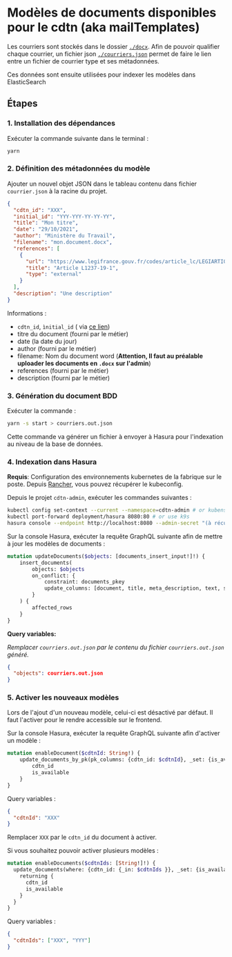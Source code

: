 # Modèles de documents disponibles pour le cdtn (aka mailTemplates)

Les courriers sont stockés dans le dossier [`./docx`](./docx). Afin de pouvoir qualifier chaque courrier, un fichier
json [`./courriers.json`](./courriers.json) permet de faire le lien entre un fichier de courrier type et ses
métadonnées.

Ces données sont ensuite utilisées pour indexer les modèles dans ElasticSearch

## Étapes

### 1. Installation des dépendances

Exécuter la commande suivante dans le terminal :

```bash
yarn
```

### 2. Définition des métadonnées du modèle

Ajouter un nouvel objet JSON dans le tableau contenu dans fichier `courrier.json` à la racine du projet.

```json
{
  "cdtn_id": "XXX",
  "initial_id": "YYY-YYY-YY-YY-YY",
  "title": "Mon titre",
  "date": "29/10/2021",
  "author": "Ministère du Travail",
  "filename": "mon.document.docx",
  "references": [
    {
      "url": "https://www.legifrance.gouv.fr/codes/article_lc/LEGIARTI000036762168/",
      "title": "Article L1237-19-1",
      "type": "external"
    }
  ],
  "description": "Une description"
}
```

Informations :

* `cdtn_id`, `ìnitial_id` (
  via [ce lien](https://preprod-cdtn-admin.dev.fabrique.social.gouv.fr/api/id?source=modeles_de_courriers))
* titre du document (fourni par le métier)
* date (la date du jour)
* author (fourni par le métier)
* filename: Nom du document word (**Attention, Il faut au préalable uploader les documents en `.docx` sur l'admin**)
* references (fourni par le métier)
* description (fourni par le métier)

### 3. Génération du document BDD

Exécuter la commande :

```bash
yarn -s start > courriers.out.json
```

Cette commande va générer un fichier à envoyer à Hasura pour l'indexation au niveau de la base de données.

### 4. Indexation dans Hasura

**Requis**: Configuration des environnements kubernetes de la fabrique sur le poste.
Depuis [Rancher](https://rancher.fabrique.social.gouv.fr/), vous pouvez récupérer le kubeconfig.

Depuis le projet `cdtn-admin`, exécuter les commandes suivantes :

```bash
kubectl config set-context --current --namespace=cdtn-admin # or kubens cdtn-admin
kubectl port-forward deployment/hasura 8080:80 # or use k9s
hasura console --endpoint http://localhost:8080 --admin-secret "(à récupérer sur rancher dans le secret hasura)" --project targets/hasura
```

Sur la console Hasura, exécuter la requête GraphQL suivante afin de mettre à jour les modèles de documents :

```graphql
mutation updateDocuments($objects: [documents_insert_input!]!) {
    insert_documents(
        objects: $objects
        on_conflict: {
            constraint: documents_pkey
            update_columns: [document, title, meta_description, text, slug]
        }
    ) {
        affected_rows
    }
}
```

**Query variables:**

_Remplacer `courriers.out.json` par le contenu du fichier `courriers.out.json` généré._

```json
{
  "objects": courriers.out.json
}
```


### 5. Activer les nouveaux modèles

Lors de l'ajout d'un nouveau modèle, celui-ci est désactivé par défaut. Il faut l'activer pour le rendre accessible sur
le frontend.

Sur la console Hasura, exécuter la requête GraphQL suivante afin d'activer un modèle :

```graphql
mutation enableDocument($cdtnId: String!) {
    update_documents_by_pk(pk_columns: {cdtn_id: $cdtnId}, _set: {is_available: true}) {
        cdtn_id
        is_available
    }
}
```

Query variables :

```json
{
  "cdtnId": "XXX"
}
```

Remplacer `XXX` par le `cdtn_id` du document à activer.

Si vous souhaitez pouvoir activer plusieurs modèles :

```graphql
mutation enableDocuments($cdtnIds: [String!]!) {
  update_documents(where: {cdtn_id: {_in: $cdtnIds }}, _set: {is_available: true}) {
    returning {
      cdtn_id
      is_available
    }
  }
}
```

Query variables :

```json
{
  "cdtnIds": ["XXX", "YYY"]
}
```